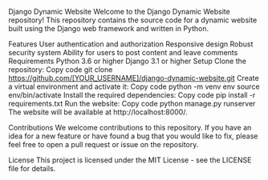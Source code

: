 Django Dynamic Website
Welcome to the Django Dynamic Website repository! This repository contains the source code for a dynamic website built using the Django web framework and written in Python.

Features
User authentication and authorization
Responsive design
Robust security system
Ability for users to post content and leave comments
Requirements
Python 3.6 or higher
Django 3.1 or higher
Setup
Clone the repository:
Copy code
git clone https://github.com/[YOUR_USERNAME]/django-dynamic-website.git
Create a virtual environment and activate it:
Copy code
python -m venv env
source env/bin/activate
Install the required dependencies:
Copy code
pip install -r requirements.txt
Run the website:
Copy code
python manage.py runserver
The website will be available at http://localhost:8000/.

Contributions
We welcome contributions to this repository. If you have an idea for a new feature or have found a bug that you would like to fix, please feel free to open a pull request or issue on the repository.

License
This project is licensed under the MIT License - see the LICENSE file for details.
